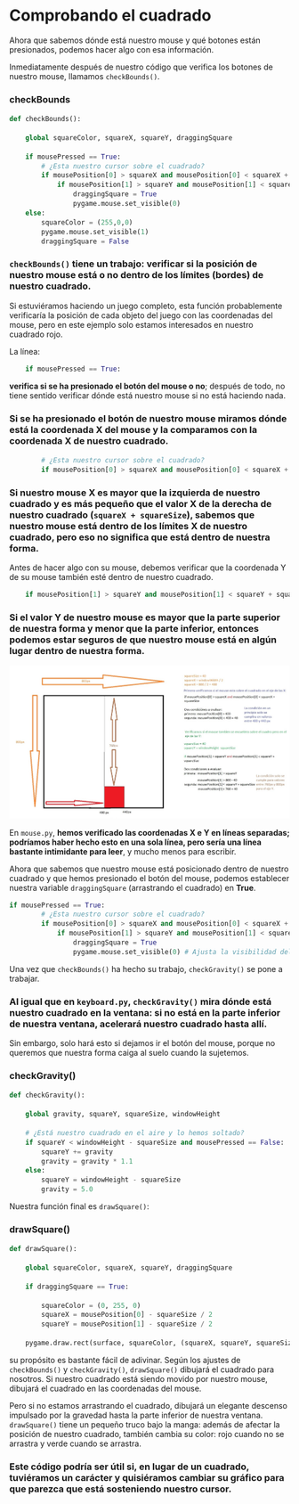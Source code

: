 # Comprobando el cuadrado

Ahora que sabemos dónde está nuestro mouse y qué botones están presionados, podemos hacer algo con esa información. 

Inmediatamente después de nuestro código que verifica los botones de nuestro mouse, llamamos `checkBounds()`. 

### checkBounds
```python
def checkBounds():

    global squareColor, squareX, squareY, draggingSquare

    if mousePressed == True:
        # ¿Esta nuestro cursor sobre el cuadrado?
        if mousePosition[0] > squareX and mousePosition[0] < squareX + squareSize:
            if mousePosition[1] > squareY and mousePosition[1] < squareY + squareSize:
                draggingSquare = True
                pygame.mouse.set_visible(0)
    else:
        squareColor = (255,0,0)
        pygame.mouse.set_visible(1)
        draggingSquare = False
```
### `checkBounds()` tiene un trabajo: verificar si la posición de nuestro mouse está o no dentro de los límites (bordes) de nuestro cuadrado.

Si estuviéramos haciendo un juego completo, esta función probablemente verificaría la posición de cada objeto del juego con las coordenadas del mouse, pero en este ejemplo solo estamos interesados en nuestro cuadrado rojo.

La línea:
```python 
    if mousePressed == True:
```
**verifica si se ha presionado el botón del mouse o no**; después de todo, no tiene sentido verificar dónde está nuestro mouse si no está haciendo nada. 

### Si se ha presionado el botón de nuestro mouse miramos dónde está la coordenada X del mouse y la comparamos con la coordenada X de nuestro cuadrado.
```python 
        # ¿Esta nuestro cursor sobre el cuadrado?
        if mousePosition[0] > squareX and mousePosition[0] < squareX + squareSize:
```
### Si nuestro mouse X es mayor que la izquierda de nuestro cuadrado y es más pequeño que el valor X de la derecha de nuestro cuadrado (`squareX + squareSize`), sabemos que nuestro mouse está dentro de los límites X de nuestro cuadrado, pero eso no significa que está dentro de nuestra forma.

Antes de hacer algo con su mouse, debemos verificar que la coordenada Y de su mouse también esté dentro de nuestro cuadrado.

```python
	if mousePosition[1] > squareY and mousePosition[1] < squareY + squareSize:
```

### Si el valor Y de nuestro mouse es mayor que la parte superior de nuestra forma y menor que la parte inferior, entonces podemos estar seguros de que nuestro mouse está en algún lugar dentro de nuestra forma. 

![](https://github.com/Ezzzzzzzzzzzzzz/Taller_PyG/blob/master/PracticasPyG/Practica3/mousecontrol.jpg)

En `mouse.py`, **hemos verificado las coordenadas X e Y en líneas separadas; podríamos haber hecho esto en una sola línea, pero sería una línea bastante intimidante para leer**, y mucho menos para escribir. 

Ahora que sabemos que nuestro mouse está posicionado dentro de nuestro cuadrado y que hemos presionado el botón del mouse, podemos establecer nuestra variable `draggingSquare` (arrastrando el cuadrado) en **True**.

```python 
if mousePressed == True:
        # ¿Esta nuestro cursor sobre el cuadrado?
        if mousePosition[0] > squareX and mousePosition[0] < squareX + squareSize:
            if mousePosition[1] > squareY and mousePosition[1] < squareY + squareSize:
                draggingSquare = True
                pygame.mouse.set_visible(0) # Ajusta la visibilidad del puntero a 0 (desaparece)
```
Una vez que `checkBounds()` ha hecho su trabajo, `checkGravity()` se pone a trabajar. 

### Al igual que en `keyboard.py`, `checkGravity()` mira dónde está nuestro cuadrado en la ventana: si no está en la parte inferior de nuestra ventana, acelerará nuestro cuadrado hasta allí. 

Sin embargo, solo hará esto si dejamos ir el botón del mouse, porque no queremos que nuestra forma caiga al suelo cuando la sujetemos.

### checkGravity()
```python 
def checkGravity():

    global gravity, squareY, squareSize, windowHeight

    # ¿Está nuestro cuadrado en el aire y lo hemos soltado? 
    if squareY < windowHeight - squareSize and mousePressed == False:
        squareY += gravity
        gravity = gravity * 1.1
    else:
        squareY = windowHeight - squareSize
        gravity = 5.0
```

Nuestra función final es `drawSquare()`:

### drawSquare()
```python
def drawSquare():

    global squareColor, squareX, squareY, draggingSquare

    if draggingSquare == True:

        squareColor = (0, 255, 0)
        squareX = mousePosition[0] - squareSize / 2
        squareY = mousePosition[1] - squareSize / 2

    pygame.draw.rect(surface, squareColor, (squareX, squareY, squareSize, squareSize))
```

 su propósito es bastante fácil de adivinar. Según los ajustes de `checkBounds()` y `checkGravity()`, `drawSquare()` dibujará el cuadrado para nosotros. Si nuestro cuadrado está siendo movido por nuestro mouse, dibujará el cuadrado en las coordenadas del mouse.

Pero si no estamos arrastrando el cuadrado, dibujará un elegante descenso impulsado por la gravedad hasta la parte inferior de nuestra ventana. `drawSquare()` tiene un pequeño truco bajo la manga: además de afectar la posición de nuestro cuadrado, también cambia su color: rojo cuando no se arrastra y verde cuando se arrastra. 
### Este código podría ser útil si, en lugar de un cuadrado, tuviéramos un carácter y quisiéramos cambiar su gráfico para que parezca que está sosteniendo nuestro cursor.
<!--stackedit_data:
eyJoaXN0b3J5IjpbMTE4NjA2NjA4MSwtMjY0MDAwMjU3LDk2NT
QwNjY0MywxNjU4NTUxMzgxLC0xMzI1ODcwMzc4LC0xNTc3MTg5
MDQ1LC00NjMyMDM4OTksNTUwOTI5MjM0LC03MTg1OTA3MDNdfQ
==
-->